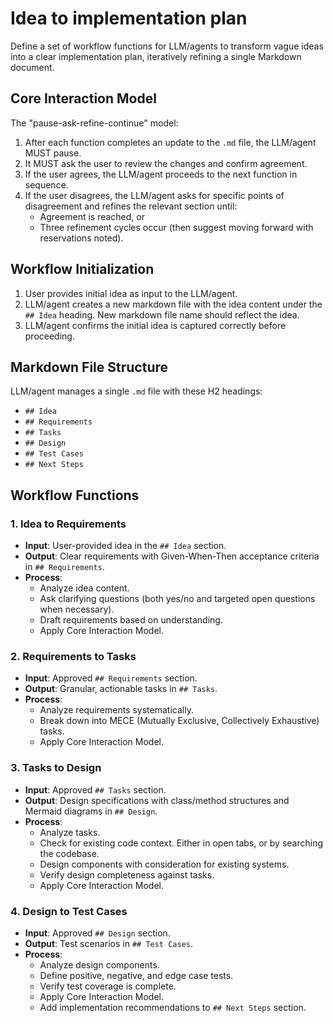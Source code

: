 # Idea to implementation plan

Define a set of workflow functions for LLM/agents to transform vague ideas into a clear implementation plan, iteratively refining a single Markdown document.

## Core Interaction Model

The "pause-ask-refine-continue" model:

1. After each function completes an update to the `.md` file, the LLM/agent MUST pause.
2. It MUST ask the user to review the changes and confirm agreement.
3. If the user agrees, the LLM/agent proceeds to the next function in sequence.
4. If the user disagrees, the LLM/agent asks for specific points of disagreement and refines the relevant section until:
   - Agreement is reached, or
   - Three refinement cycles occur (then suggest moving forward with reservations noted).

## Workflow Initialization

1. User provides initial idea as input to the LLM/agent.
2. LLM/agent creates a new markdown file with the idea content under the `## Idea` heading. New markdown file name should reflect the idea.
3. LLM/agent confirms the initial idea is captured correctly before proceeding.

## Markdown File Structure

LLM/agent manages a single `.md` file with these H2 headings:

- `## Idea`
- `## Requirements`
- `## Tasks`
- `## Design`
- `## Test Cases`
- `## Next Steps`

## Workflow Functions

### 1. Idea to Requirements

- **Input**: User-provided idea in the `## Idea` section.
- **Output**: Clear requirements with Given-When-Then acceptance criteria in `## Requirements`.
- **Process**:
  - Analyze idea content.
  - Ask clarifying questions (both yes/no and targeted open questions when necessary).
  - Draft requirements based on understanding.
  - Apply Core Interaction Model.

### 2. Requirements to Tasks

- **Input**: Approved `## Requirements` section.
- **Output**: Granular, actionable tasks in `## Tasks`.
- **Process**:
  - Analyze requirements systematically.
  - Break down into MECE (Mutually Exclusive, Collectively Exhaustive) tasks.
  - Apply Core Interaction Model.

### 3. Tasks to Design

- **Input**: Approved `## Tasks` section.
- **Output**: Design specifications with class/method structures and Mermaid diagrams in `## Design`.
- **Process**:
  - Analyze tasks.
  - Check for existing code context. Either in open tabs, or by searching the codebase.
  - Design components with consideration for existing systems.
  - Verify design completeness against tasks.
  - Apply Core Interaction Model.

### 4. Design to Test Cases

- **Input**: Approved `## Design` section.
- **Output**: Test scenarios in `## Test Cases`.
- **Process**:
  - Analyze design components.
  - Define positive, negative, and edge case tests.
  - Verify test coverage is complete.
  - Apply Core Interaction Model.
  - Add implementation recommendations to `## Next Steps` section.
